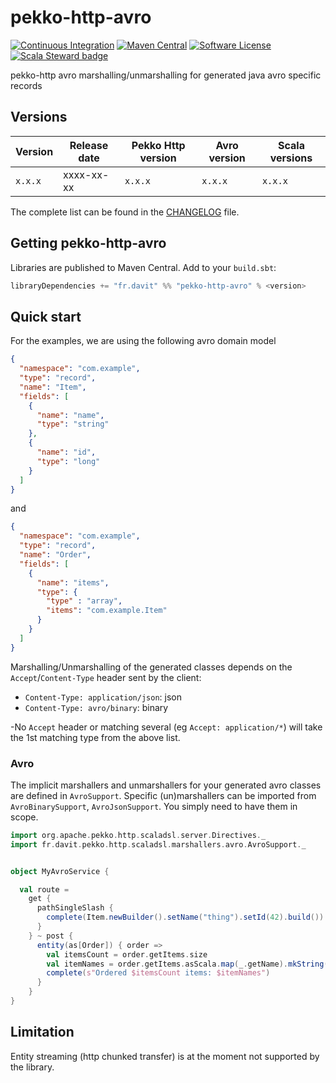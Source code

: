 # pekko-http-avro

[![Continuous Integration](https://github.com/RustedBones/pekko-http-avro/actions/workflows/ci.yml/badge.svg)](https://github.com/RustedBones/pekko-http-avro/actions/workflows/ci.yml)
[![Maven Central](https://maven-badges.herokuapp.com/maven-central/fr.davit/pekko-http-avro_2.13/badge.svg)](https://maven-badges.herokuapp.com/maven-central/fr.davit/pekko-http-avro_2.13)
[![Software License](https://img.shields.io/badge/license-Apache%202-brightgreen.svg?style=flat)](LICENSE)
[![Scala Steward badge](https://img.shields.io/badge/Scala_Steward-helping-blue.svg?style=flat&logo=data:image/png;base64,iVBORw0KGgoAAAANSUhEUgAAAA4AAAAQCAMAAAARSr4IAAAAVFBMVEUAAACHjojlOy5NWlrKzcYRKjGFjIbp293YycuLa3pYY2LSqql4f3pCUFTgSjNodYRmcXUsPD/NTTbjRS+2jomhgnzNc223cGvZS0HaSD0XLjbaSjElhIr+AAAAAXRSTlMAQObYZgAAAHlJREFUCNdNyosOwyAIhWHAQS1Vt7a77/3fcxxdmv0xwmckutAR1nkm4ggbyEcg/wWmlGLDAA3oL50xi6fk5ffZ3E2E3QfZDCcCN2YtbEWZt+Drc6u6rlqv7Uk0LdKqqr5rk2UCRXOk0vmQKGfc94nOJyQjouF9H/wCc9gECEYfONoAAAAASUVORK5CYII=)](https://scala-steward.org)


pekko-http avro  marshalling/unmarshalling for generated java avro specific records


## Versions

| Version | Release date | Pekko Http version | Avro version | Scala versions |
|---------|--------------|--------------------|--------------|----------------|
| `x.x.x` | xxxx-xx-xx   | `x.x.x`            | `x.x.x`      | `x.x.x`        |

The complete list can be found in the [CHANGELOG](CHANGELOG.md) file.

## Getting pekko-http-avro

Libraries are published to Maven Central. Add to your `build.sbt`:

```scala
libraryDependencies += "fr.davit" %% "pekko-http-avro" % <version>
```

## Quick start

For the examples, we are using the following avro domain model 

```json
{
  "namespace": "com.example",
  "type": "record",
  "name": "Item",
  "fields": [
    {
      "name": "name",
      "type": "string"
    },
    {
      "name": "id",
      "type": "long"
    }
  ]
}
```
and
```json
{
  "namespace": "com.example",
  "type": "record",
  "name": "Order",
  "fields": [
    {
      "name": "items",
      "type": {
        "type" : "array",
        "items": "com.example.Item"
      }
    }
  ]
}
```

Marshalling/Unmarshalling of the generated classes depends on the `Accept`/`Content-Type` header sent by the client:
- `Content-Type: application/json`: json
- `Content-Type: avro/binary`: binary

-No `Accept` header or matching several (eg `Accept: application/*`) will take the 1st matching type from the above list.

### Avro

The implicit marshallers and unmarshallers for your generated avro classes are defined in 
`AvroSupport`. Specific (un)marshallers can be imported from `AvroBinarySupport`, `AvroJsonSupport`. 
You simply need to have them in scope.

```scala
import org.apache.pekko.http.scaladsl.server.Directives._
import fr.davit.pekko.http.scaladsl.marshallers.avro.AvroSupport._


object MyAvroService {

  val route =
    get {
      pathSingleSlash {
        complete(Item.newBuilder().setName("thing").setId(42).build())
      }
    } ~ post {
      entity(as[Order]) { order =>
        val itemsCount = order.getItems.size
        val itemNames = order.getItems.asScala.map(_.getName).mkString(", ")
        complete(s"Ordered $itemsCount items: $itemNames")
      }
    }
}
```

## Limitation

Entity streaming (http chunked transfer) is at the moment not supported by the library.


